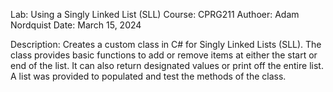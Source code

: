 Lab: Using a Singly Linked List (SLL)
Course: CPRG211
Authoer: Adam Nordquist
Date: March 15, 2024

Description: Creates a custom class in C# for Singly Linked Lists (SLL). The class provides basic functions to add or remove items at either the start or end of the list. It can also return designated values or print off the entire list. A list was provided to populated and test the methods of the class.
